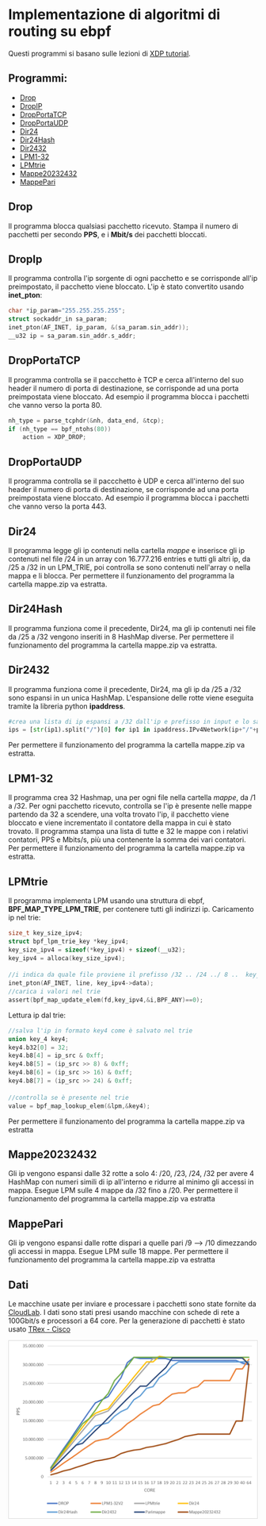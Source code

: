 # Implementazione di algoritmi di routing su ebpf

Questi programmi si basano sulle lezioni di [XDP tutorial](https://github.com/xdp-project/xdp-tutorial).

## Programmi:
- [Drop](#drop)
- [DropIP](#dropip)
- [DropPortaTCP](#dropportatcp)
- [DropPortaUDP](#dropportaudp)
- [Dir24](#dir24)
- [Dir24Hash](#dir24hash)
- [Dir2432](#dir2432)
- [LPM1-32](#lpm1-32)
- [LPMtrie](#lpmtrie)
- [Mappe20232432](#mappe20232432)
- [MappePari](#mappepari)


## Drop
Il programma blocca qualsiasi pacchetto ricevuto.
Stampa il numero di pacchetti per secondo **PPS**, e i **Mbit/s** dei pacchetti bloccati.

## DropIp
Il programma controlla l'ip sorgente di ogni pacchetto e se corrisponde all'ip preimpostato, il pacchetto viene bloccato.
L'ip è stato convertito usando **inet_pton**:
```c
char *ip_param="255.255.255.255";
struct sockaddr_in sa_param;
inet_pton(AF_INET, ip_param, &(sa_param.sin_addr));
__u32 ip = sa_param.sin_addr.s_addr;
```

## DropPortaTCP
Il programma controlla se il paccchetto è TCP e cerca all'interno del suo header il numero di porta di destinazione, se corrisponde ad una porta preimpostata viene bloccato.
Ad esempio il programma blocca i pacchetti che vanno verso la porta 80.

```c
nh_type = parse_tcphdr(&nh, data_end, &tcp);
if (nh_type == bpf_ntohs(80))
	action = XDP_DROP;
```

## DropPortaUDP
Il programma controlla se il paccchetto è UDP e cerca all'interno del suo header il numero di porta di destinazione, se corrisponde ad una porta preimpostata viene bloccato.
Ad esempio il programma blocca i pacchetti che vanno verso la porta 443.

## Dir24
Il programma legge gli ip contenuti nella cartella *mappe* e inserisce gli ip contenuti nel file /24 in un array con 16.777.216 entries e tutti gli altri ip, da /25 a /32 in un LPM_TRIE, poi controlla se sono contenuti nell'array o nella mappa e li blocca.
Per permettere il funzionamento del programma la cartella mappe.zip va estratta.

## Dir24Hash
Il programma funziona come il precedente, Dir24, ma gli ip contenuti nei file da /25 a /32 vengono inseriti in 8 HashMap diverse.
Per permettere il funzionamento del programma la cartella mappe.zip va estratta.
## Dir2432
Il programma funziona come il precedente, Dir24, ma gli ip da /25 a /32 sono espansi in un unica HashMap.
L'espansione delle rotte viene eseguita tramite la libreria python **ipaddress**.
``` python
#crea una lista di ip espansi a /32 dall'ip e prefisso in input e lo salva in ips rimuovendo /32
ips = [str(ip1).split("/")[0] for ip1 in ipaddress.IPv4Network(ip+"/"+prefix).subnets(new_prefix=32)]
```
Per permettere il funzionamento del programma la cartella mappe.zip va estratta.
## LPM1-32
Il programma crea 32 Hashmap, una per ogni file nella cartella *mappe*, da /1 a /32.
Per ogni pacchetto ricevuto, controlla se l'ip è presente nelle mappe partendo da 32 a scendere, una volta trovato l'ip, il pacchetto viene bloccato e viene incrementato il contatore della mappa in cui è stato trovato.
Il programma stampa una lista di tutte e 32 le mappe con i relativi contatori, PPS e Mbits/s, più una contenente la somma dei vari contatori.
Per permettere il funzionamento del programma la cartella mappe.zip va estratta.

## LPMtrie
Il programma implementa LPM usando una struttura di ebpf, **BPF_MAP_TYPE_LPM_TRIE**, per contenere tutti gli indirizzi ip.
Caricamento ip nel trie:
``` c
size_t key_size_ipv4;
struct bpf_lpm_trie_key *key_ipv4;
key_size_ipv4 = sizeof(*key_ipv4) + sizeof(__u32);
key_ipv4 = alloca(key_size_ipv4);

//i indica da quale file proviene il prefisso /32 .. /24 ../ 8 ..  key_ipv4->prefixlen = i;
inet_pton(AF_INET, line, key_ipv4->data);
//carica i valori nel trie
assert(bpf_map_update_elem(fd,key_ipv4,&i,BPF_ANY)==0);
```
Lettura ip dal trie:
``` c
//salva l'ip in formato key4 come è salvato nel trie
union key_4 key4;
key4.b32[0] = 32;
key4.b8[4] = ip_src & 0xff;
key4.b8[5] = (ip_src >> 8) & 0xff;
key4.b8[6] = (ip_src >> 16) & 0xff;
key4.b8[7] = (ip_src >> 24) & 0xff;

//controlla se è presente nel trie
value = bpf_map_lookup_elem(&lpm,&key4);
```
Per permettere il funzionamento del programma la cartella mappe.zip va estratta

## Mappe20232432
Gli ip vengono espansi dalle 32 rotte a solo 4: /20, /23, /24, /32 per avere 4 HashMap con numeri simili di ip all'interno e ridurre al minimo gli accessi in mappa.  Esegue LPM sulle 4 mappe da /32 fino a /20.
Per permettere il funzionamento del programma la cartella mappe.zip va estratta

## MappePari
Gli ip vengono espansi dalle rotte dispari a quelle pari /9 --> /10 dimezzando gli accessi in mappa.  Esegue LPM sulle 18 mappe.
Per permettere il funzionamento del programma la cartella mappe.zip va estratta



## Dati
Le macchine usate per inviare e processare i pacchetti sono state fornite da [CloudLab](https://www.cloudlab.us/).
I dati sono stati presi usando macchine con schede di rete a 100Gbit/s e processori a 64 core.
Per la generazione di pacchetti è stato usato [TRex - Cisco ](https://github.com/cisco-system-traffic-generator/trex-core)

![Dati](Dati.png)
